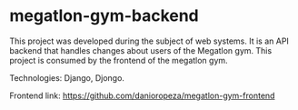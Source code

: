 # megatlon-gym-backend

This project was developed during the subject of web systems. It is an API backend that handles changes about users of the Megatlon gym. This project 
is consumed by the frontend of the megatlon gym.

Technologies: Django, Djongo.

Frontend link: https://github.com/danioropeza/megatlon-gym-frontend

